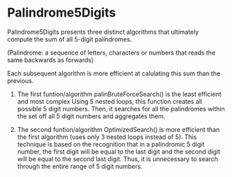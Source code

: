 # Palindrome5Digits

  Palindrome5Digits presents three distinct algorithms that ultimately compute the sum of all 5-digit palindromes.
  
  (Palindrome: a sequence of letters, characters or numbers that reads the same backwards as forwards)

  Each subsequent algorithm is more efficient at calulating this sum than the previous.

  1) The first funtion/algorithm palinBruteForceSearch() is the least efficient and most complex
     Using 5 nested loops, this function creates all possible 5 digit numbers. 
     Then, it searches for all the palindromes within the set off all 5 digit numbers and aggregates them. 
  
  2) The second funtion/algorithm OptimizedSearch() is more efficient than the first algorithm (uses only 3
     nested loops instead of 5). This technique is based on the recognition that in a palindromic 5 digit number, the first
     digit will be equal to the last digit and the second digit will be equal to the second last digit. Thus, it is
     unnecessary to search through the entire range of 5 digit numbers. 
